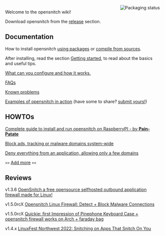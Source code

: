 <a href="https://repology.org/project/opensnitch/versions">
    <img src="https://repology.org/badge/vertical-allrepos/opensnitch.svg" alt="Packaging status" align="right">
</a>

Welcome to the opensnitch wiki!


Download opensnitch from the [release](https://github.com/evilsocket/opensnitch/releases) section.

Documentation
---

How to install opensnitch [using packages](Installation) or [compile from sources](Compilation).

After installing, read the section [Getting started](Getting-started), to read about the basics and useful tips.

[What can you configure and how it works.](Configurations)


[FAQs](FAQs)

[Known problems](Known-problems)

[Examples of opensnitch in action](OpenSnitch-in-action) (have some to share? [submit yours!](https://github.com/evilsocket/opensnitch/discussions/new?category=show-and-tell))

HOWTOs
---

[Complete guide to install and run opensnitch on RaspberryPI - by **Pain-Patate**](https://github.com/gustavo-iniguez-goya/opensnitch/issues/42)

[Block ads, tracking or malware domains system-wide](https://github.com/evilsocket/opensnitch/wiki/block-lists)

[Deny everything from an application, allowing only a few domains](https://github.com/evilsocket/opensnitch/wiki/block-lists)

`>>` [Add more](https://github.com/evilsocket/opensnitch/discussions/new?category=show-and-tell) `<<`

Reviews
---
v1.3.6 [OpenSnitch a free opensource selfhosted outbound application firewall made for Linux!](https://www.youtube.com/watch?v=_0RRp6N6apo)

v1.5.0rcX [Opensnitch Linux Firewall: Detect + Block Malware Connections](https://www.youtube.com/watch?v=0_xS3u_p2xM)

v1.5.0rcX [Quickie: first Impression of Pinephone Keyboard Case + opensnitch firewall works on Arch + faraday bag](https://www.youtube.com/watch?v=Xntd5lx2Av0)

v1.4.x [LinuxFest Northwest 2022: Snitching on Apps That Snitch On You](https://www.youtube.com/watch?v=ZUrRCD2BQNs)
